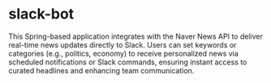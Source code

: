 # slack-bot
This Spring-based application integrates with the Naver News API to deliver real-time news updates directly to Slack. Users can set keywords or categories (e.g., politics, economy) to receive personalized news via scheduled notifications or Slack commands, ensuring instant access to curated headlines and enhancing team communication.
